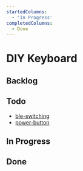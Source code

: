 ```yaml
---
startedColumns:
  - 'In Progress'
completedColumns:
  - Done
---
```


# DIY Keyboard

## Backlog

## Todo

- [ble-switching](tasks/ble-switching.md)
- [power-button](tasks/power-button.md)

## In Progress

## Done

